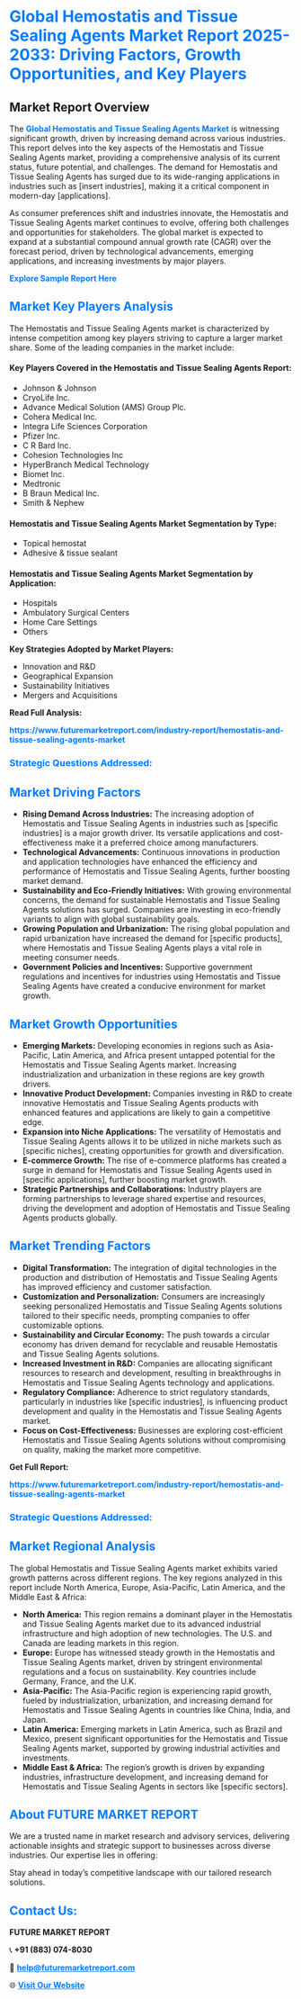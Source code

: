 <h1 style="color: #007BFF;">Global Hemostatis and Tissue Sealing Agents Market Report 2025-2033: Driving Factors, Growth Opportunities, and Key Players</h1>

<section id="overview">
<h2>Market Report Overview</h2>
<p>The <a href="https://www.futuremarketreport.com/industry-report/hemostatis-and-tissue-sealing-agents-market" style="color: #007BFF; text-decoration: none;"><strong>Global Hemostatis and Tissue Sealing Agents Market</strong></a> is witnessing significant growth, driven by increasing demand across various industries. This report delves into the key aspects of the Hemostatis and Tissue Sealing Agents market, providing a comprehensive analysis of its current status, future potential, and challenges. The demand for Hemostatis and Tissue Sealing Agents has surged due to its wide-ranging applications in industries such as [insert industries], making it a critical component in modern-day [applications].</p>
<p>As consumer preferences shift and industries innovate, the Hemostatis and Tissue Sealing Agents market continues to evolve, offering both challenges and opportunities for stakeholders. The global market is expected to expand at a substantial compound annual growth rate (CAGR) over the forecast period, driven by technological advancements, emerging applications, and increasing investments by major players.</p>
</section>

<section id="overview">
<p><a href="https://www.futuremarketreport.com/request-sample/reportId=60558" style="color: #007BFF; text-decoration: none;"><strong>Explore Sample Report Here</strong></a></p>
</section>

<section id="key-players">
<h2 style="color: #007BFF;">Market Key Players Analysis</h2>
<p>The Hemostatis and Tissue Sealing Agents market is characterized by intense competition among key players striving to capture a larger market share. Some of the leading companies in the market include:</p>
<h4>Key Players Covered in the Hemostatis and Tissue Sealing Agents Report:</h4>
<ul><li>Johnson &amp; Johnson</li><li>CryoLife Inc.</li><li>Advance Medical Solution (AMS) Group Plc.</li><li>Cohera Medical Inc.</li><li>Integra Life Sciences Corporation</li><li>Pfizer Inc.</li><li>C R Bard Inc.</li><li>Cohesion Technologies Inc</li><li>HyperBranch Medical Technology</li><li>Biomet Inc.</li><li>Medtronic</li><li>B Braun Medical Inc.</li><li>Smith &amp; Nephew</li></ul>
<h4>Hemostatis and Tissue Sealing Agents Market Segmentation by Type:</h4>
<ul><li>Topical hemostat</li><li>Adhesive &amp; tissue sealant</li></ul>

<h4>Hemostatis and Tissue Sealing Agents Market Segmentation by Application:</h4>
<ul><li>Hospitals</li><li>Ambulatory Surgical Centers</li><li>Home Care Settings</li><li>Others</li></ul>
<p><strong>Key Strategies Adopted by Market Players:</strong></p>
<ul>
<li>Innovation and R&D</li>
<li>Geographical Expansion</li>
<li>Sustainability Initiatives</li>
<li>Mergers and Acquisitions</li>
</ul>
</section>

<section>
<p><strong>Read Full Analysis: </strong></p><a href="https://www.futuremarketreport.com/industry-report/hemostatis-and-tissue-sealing-agents-market" style="color: #007BFF; text-decoration: none;"><strong>https://www.futuremarketreport.com/industry-report/hemostatis-and-tissue-sealing-agents-market</strong></a>
<h3 style="color: #007BFF;">Strategic Questions Addressed:</h3>
</section>

<section id="driving-factors">
<h2 style="color: #007BFF;">Market Driving Factors</h2>
<ul>
<li><strong>Rising Demand Across Industries:</strong> The increasing adoption of Hemostatis and Tissue Sealing Agents in industries such as [specific industries] is a major growth driver. Its versatile applications and cost-effectiveness make it a preferred choice among manufacturers.</li>
<li><strong>Technological Advancements:</strong> Continuous innovations in production and application technologies have enhanced the efficiency and performance of Hemostatis and Tissue Sealing Agents, further boosting market demand.</li>
<li><strong>Sustainability and Eco-Friendly Initiatives:</strong> With growing environmental concerns, the demand for sustainable Hemostatis and Tissue Sealing Agents solutions has surged. Companies are investing in eco-friendly variants to align with global sustainability goals.</li>
<li><strong>Growing Population and Urbanization:</strong> The rising global population and rapid urbanization have increased the demand for [specific products], where Hemostatis and Tissue Sealing Agents plays a vital role in meeting consumer needs.</li>
<li><strong>Government Policies and Incentives:</strong> Supportive government regulations and incentives for industries using Hemostatis and Tissue Sealing Agents have created a conducive environment for market growth.</li>
</ul>
</section>

<section id="growth-opportunities">
<h2 style="color: #007BFF;">Market Growth Opportunities</h2>
<ul>
<li><strong>Emerging Markets:</strong> Developing economies in regions such as Asia-Pacific, Latin America, and Africa present untapped potential for the Hemostatis and Tissue Sealing Agents market. Increasing industrialization and urbanization in these regions are key growth drivers.</li>
<li><strong>Innovative Product Development:</strong> Companies investing in R&D to create innovative Hemostatis and Tissue Sealing Agents products with enhanced features and applications are likely to gain a competitive edge.</li>
<li><strong>Expansion into Niche Applications:</strong> The versatility of Hemostatis and Tissue Sealing Agents allows it to be utilized in niche markets such as [specific niches], creating opportunities for growth and diversification.</li>
<li><strong>E-commerce Growth:</strong> The rise of e-commerce platforms has created a surge in demand for Hemostatis and Tissue Sealing Agents used in [specific applications], further boosting market growth.</li>
<li><strong>Strategic Partnerships and Collaborations:</strong> Industry players are forming partnerships to leverage shared expertise and resources, driving the development and adoption of Hemostatis and Tissue Sealing Agents products globally.</li>
</ul>
</section>

<section id="trending-factors">
<h2 style="color: #007BFF;">Market Trending Factors</h2>
<ul>
<li><strong>Digital Transformation:</strong> The integration of digital technologies in the production and distribution of Hemostatis and Tissue Sealing Agents has improved efficiency and customer satisfaction.</li>
<li><strong>Customization and Personalization:</strong> Consumers are increasingly seeking personalized Hemostatis and Tissue Sealing Agents solutions tailored to their specific needs, prompting companies to offer customizable options.</li>
<li><strong>Sustainability and Circular Economy:</strong> The push towards a circular economy has driven demand for recyclable and reusable Hemostatis and Tissue Sealing Agents solutions.</li>
<li><strong>Increased Investment in R&D:</strong> Companies are allocating significant resources to research and development, resulting in breakthroughs in Hemostatis and Tissue Sealing Agents technology and applications.</li>
<li><strong>Regulatory Compliance:</strong> Adherence to strict regulatory standards, particularly in industries like [specific industries], is influencing product development and quality in the Hemostatis and Tissue Sealing Agents market.</li>
<li><strong>Focus on Cost-Effectiveness:</strong> Businesses are exploring cost-efficient Hemostatis and Tissue Sealing Agents solutions without compromising on quality, making the market more competitive.</li>
</ul>
</section>

<section>
<p><strong>Get Full Report: </strong></p><a href="https://www.futuremarketreport.com/industry-report/hemostatis-and-tissue-sealing-agents-market" style="color: #007BFF; text-decoration: none;"><strong>https://www.futuremarketreport.com/industry-report/hemostatis-and-tissue-sealing-agents-market</strong></a>
<h3 style="color: #007BFF;">Strategic Questions Addressed:</h3>
</section>


<section id="regional-analysis">
<h2 style="color: #007BFF;">Market Regional Analysis</h2>
<p>The global Hemostatis and Tissue Sealing Agents market exhibits varied growth patterns across different regions. The key regions analyzed in this report include North America, Europe, Asia-Pacific, Latin America, and the Middle East & Africa:</p>
<ul>
<li><strong>North America:</strong> This region remains a dominant player in the Hemostatis and Tissue Sealing Agents market due to its advanced industrial infrastructure and high adoption of new technologies. The U.S. and Canada are leading markets in this region.</li>
<li><strong>Europe:</strong> Europe has witnessed steady growth in the Hemostatis and Tissue Sealing Agents market, driven by stringent environmental regulations and a focus on sustainability. Key countries include Germany, France, and the U.K.</li>
<li><strong>Asia-Pacific:</strong> The Asia-Pacific region is experiencing rapid growth, fueled by industrialization, urbanization, and increasing demand for Hemostatis and Tissue Sealing Agents in countries like China, India, and Japan.</li>
<li><strong>Latin America:</strong> Emerging markets in Latin America, such as Brazil and Mexico, present significant opportunities for the Hemostatis and Tissue Sealing Agents market, supported by growing industrial activities and investments.</li>
<li><strong>Middle East & Africa:</strong> The region’s growth is driven by expanding industries, infrastructure development, and increasing demand for Hemostatis and Tissue Sealing Agents in sectors like [specific sectors].</li>
</ul>
</section>

<footer>
<h2 style="color: #007BFF;">About FUTURE MARKET REPORT</h2>
<p>We are a trusted name in market research and advisory services, delivering actionable insights and strategic support to businesses across diverse industries. Our expertise lies in offering:</p>

<p>Stay ahead in today’s competitive landscape with our tailored research solutions.</p>

<h2 style="color: #007BFF;">Contact Us:</h2>
<p><strong>FUTURE MARKET REPORT</strong></p>
<p>📞 <strong>+91 (883) 074-8030</strong></p>
<p>📧 <strong><a href="mailto:help@futuremarketreport.com" style="color: #007BFF;">help@futuremarketreport.com</a></strong></p>
<p>🌐 <strong><a href="https://www.futuremarketreport.com/" style="color: #007BFF;">Visit Our Website</a></strong></p>
</footer>